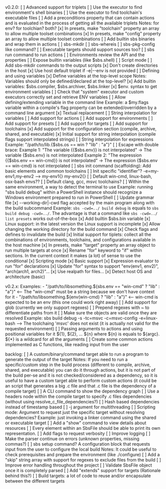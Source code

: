 v0.2.0:
    [ ] Advanced support for triplets
        [ ] Use the executor to find environment's shell binaries
        [ ] Use the executor to find toolchain's executable files
        [ ] Add a preconditions property that can contain actions and is evaluated in the process of getting all the available triplets
            Notes: for env? for toolchian? both?
        [x] In presets, make "toolchain" property an array to allow multiple toolset combinations
        [x] In presets, make "config" property an array to allow multiple toolset combinations
    [ ] Add builtin sbs binaries and wrap them in actions
        [ ] sbs-mkdir
        [ ] sbs-whereis
        [ ] sbs-pkg-config like command?
    [ ] Executable targets should support sources too?
    [ ] sbs run command to run actions
    [ ] Environments review the API and the properties
        [ ] Expose builtin variables (like $sbs.shell)
    [ ] Script mode
        [ ] Add sbs-mkdir commands to the output scripts
        [x] Don't create directories in the host
        [x] Use host default triplet if -e|--env is not provided
    [ ] Defining and using variables
        [x] Define variables at the top-level scope
            Notes: Variables should only be defined/declared at the top-level?
        [x] Add builtin variables: $sbs.compiler, $sbs.archiver, $sbs.linker
        [x] $env.<name> syntax to get environment variables
            [ ] Check that "system" executor and custom executors correctly set and retrieve ENV variables
        [ ] Allow defining/extending variable in the command line
            Example: a $my.flags variable within a compile's flag property can be extended/overridden by a command line argument
        [x] Textual replacement 
    [ ] String interpolation for variables
        [ ] Add support for actions
        [ ] Add support for environments
        [ ] Add support for presets
        [ ] Add support for targets
        [ ] Add support for toolchains
        [x] Add support for the configuration section (compile, archive, shared, and executable)
        [x] Initial support for string interpolation (compile flags support interpolated strings)
    [ ] String interpolation for expressions
        Example: "/path/to/lib.{$sbs.os == win ? "lib" : "a"}"
        [ ] Escape with double brace: 
            Example 1: "The variable {{$sbs.env}} is not interpolated" -> The variable {$sbs.env} is not interpolated
            Example 2: "The expression {{$sbs.env == win-cmd}} is not interpolated" -> The expression {$sbs.env == win-cmd} is not interpolated
    [ ] sbs init command (scaffolding): Add basic elements and common toolchains
        [ ] Init specific "identifier"? -e=my-env1,my-env2 --> my-env1{} my-env2{}
        [ ] Default win-cmd, linux-bash, osx-bash envs??
        [ ] Default clang, gcc, msvc toolchains?
    [ ] Within the same environment, a way to detect the terminal to use
        Example: running "sbs build debug" within a PowerShell instance should recognize a Windows environment prepared to run in PowerShell
    [ ] Update grammar file
    [x] --working-dir|-cwd flag accepted by the main program along with the build subcommand
        Example: `sbs -cwd=../ build debug` is equals to `sbs build debug -cwd=../`. The advantage is that a command like
        `sbs -cwd=../ list presets` works out-of-the-box
    [x] Add builtin $sbs.bin variable
    [x] Linux support: in the latest version the Linux support is incomplete
    [x] Allow changing the working directory for the build command
    [x] Check flags and defines to invalidate the build
    [x] Initial support for tiplets: collect all the combinations of environments, toolchains, and configurations available in the host machine
    [x] In presets, make "target" property an array object to run multiple targets at once
    [x] Rename "for" keyword to "if" within sections. In the current context it makes (a lot) of sense to use the conditional
    [x] Scripting mode
        [x] Basic support
    [x] Expression evaluator to run "for" declarations
    [x] Update "for" syntax to support "env(env1, env2)", "arch(arch1, arch2)"...
    [x] Use realpath for files...
    [x] Detect host OS and architecture (basic)

v0.2.x:
        Examples: 
            - "/path/to/libsomething.${sbs.env == "win-cmd" ? "lib" : "a"}" <-- The "win-cmd" must be a string because we don't have context for it
            - "/path/to/libsomething.${env(win-cmd) ? "lib" : "a"}" <-- win-cmd is expected to be an env (this one could work right away)
    [ ] Add support for glob (currently we only support regexes)
        [ ] Prepend regexes with ~ to differentiate paths from it
    [ ] Make sure the objects are valid once they are resolved 
        Example: sbs build debug -s -tc=msvc -c=msvc-config -e=linux-bash --> The toolchaing 'msvc' does not exist (it is actually not valid for the requested environment)
    [ ] Passing arguments to actions and using positional variables for it ${1}, ${2}, ... ${n} where ${n} is equals to ${argc}. ${*} is a wildcard for all the arguments
        [ ] Create some common actions implemented as C functions, like reading input from the user

backlog:
    [ ] A custom/binary/command target able to run a program to generate the output of the target
        Notes: If you need to run a specific/custom step in the build process (different to compile, archive, shared, and executable) you can do it through actions, 
        but it is not part of the build per-se and it is not checked/considered as a dependency, so it is useful to have a custom target able to perform custom actions
        (it could be an script that generates a big .c file and that .c file is the dependency of a compile target)
    [ ] A CLI command to show the dependency graph
    [ ] Use a headers node within the compile target to specify .c files dependencies (without using resolve_c_file_dependencies?)
    [ ] Hash based dependencies instead of timestamp based
    [ ] -j argument for multithreading
    [ ] Scripting mode: Argument to request just the specific target without resolving dependencies?
        Example: just invoking a linker command using the shared or executable target
    [ ] Add a "show" command to view details about resources
        [ ] Every element within an SbsFile should be able to print its own representation.
    [ ] Add flags to request verbosity
        [ ] Improve logging
        [ ] Make the parser continue on errors (unknown properties, missing commas?)
    [ ] sbs setup command? A configuration block that requests input from the user to configure the local build
        Notes: It could be useful to check prerequisites and prepare the environment (like ./configure)
    [ ] Add a "skip" string array with support for regexes to exclude files from the build
    [ ] Improve error handling throughout the project
    [ ] Validate SbsFile object once it is completely parsed
    [ ] Add "extends" support for targets (Rationale behind this?)
    [ ] Build targets: a lot of code to reuse and/or encapsulate between the different targets